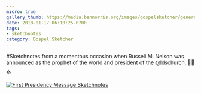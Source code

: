 ```yaml
---
micro: true
gallery_thumb: https://media.bennorris.org/images/gospelsketcher/general/nelson-special-message.jpg
date: 2018-01-17 06:10:25-0700
tags:
- sketchnotes
category: Gospel Sketcher
---
```


#Sketchnotes from a momentous occasion when Russell M. Nelson was announced as the prophet of the world and president of the @ldschurch. ✍🏼⛪️

[![First Presidency Message Sketchnotes](https://media.bennorris.org/images/gospelsketcher/general/nelson-special-message.jpg)](https://media.bennorris.org/images/gospelsketcher/general/nelson-special-message.jpg)
